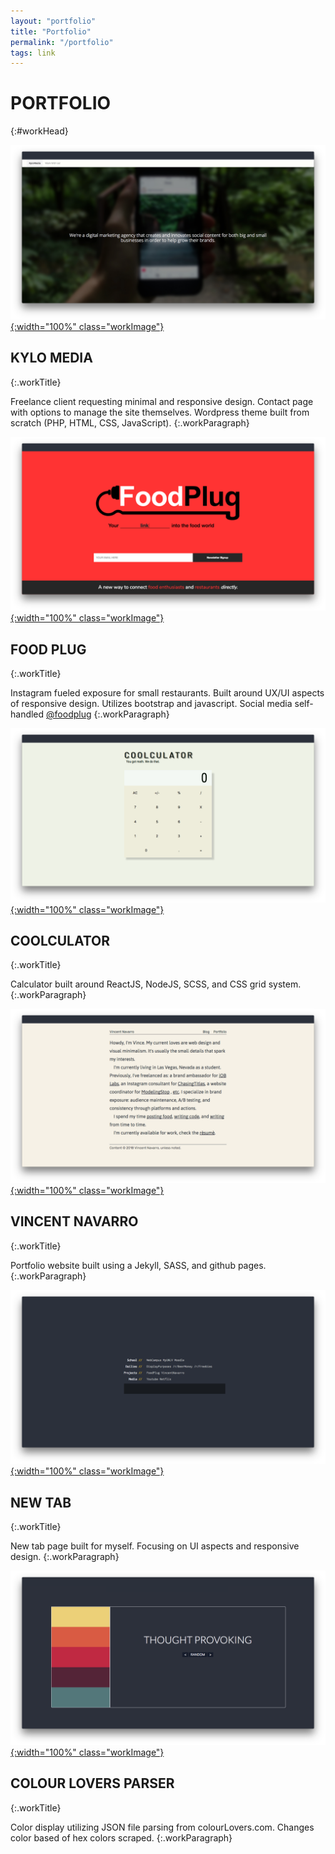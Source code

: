 ```yaml
---
layout: "portfolio"
title: "Portfolio"
permalink: "/portfolio"
tags: link
---
```


# PORTFOLIO
{:#workHead}


<!-- kylomedia -->
[![kylomedia](/assets/portfolio/kylomedia.png){:width="100%" class="workImage"}](http://kylomedia.com)

## KYLO MEDIA
{:.workTitle}

Freelance client requesting minimal and responsive design. Contact page with options to manage the site themselves. Wordpress theme built from scratch (PHP, HTML, CSS, JavaScript).
{:.workParagraph}

<!-- foodplug -->
[![foodplug](/assets/portfolio/foodplug.png){:width="100%" class="workImage"}](http://foodplug.us)

## FOOD PLUG
{:.workTitle}

Instagram fueled   exposure for small restaurants. Built around UX/UI aspects of responsive design. Utilizes bootstrap and javascript. Social media self-handled <a href="https://instagram.com/officialfoodplug">@foodplug</a>
{:.workParagraph}

<!-- coolculator -->
[![Coolculator](/assets/portfolio/coolculator.png){:width="100%" class="workImage"}](https://github.com/VincentNavarro/coolculator)

## COOLCULATOR
{:.workTitle}

Calculator built around ReactJS, NodeJS, SCSS, and CSS grid system.
{:.workParagraph}

<!-- vincent navarro -->
[![Vincent Navarro](/assets/portfolio/vincentnavarro.png){:width="100%" class="workImage"}](https://github.com/VincentNavarro/vincentnavarro.com)

## VINCENT NAVARRO
{:.workTitle}

Portfolio website built using a Jekyll, SASS, and github pages.
{:.workParagraph}


<!-- newtab -->
[![New Tab](/assets/portfolio/newtab.png){:width="100%" class="workImage"}](http://vinceofalltrades.com)

## NEW TAB
{:.workTitle}

New tab page built for myself. Focusing on UI aspects and responsive design.
{:.workParagraph}


<!-- colourloversparser -->
[![ColourLoversParser](/assets/portfolio/colourloversparser.png){:width="100%" class="workImage"}](https://github.com/VincentNavarro/colourLoversParser)

## COLOUR LOVERS PARSER
{:.workTitle}

Color display utilizing JSON file parsing from colourLovers.com. Changes color based of hex colors scraped.
{:.workParagraph}
